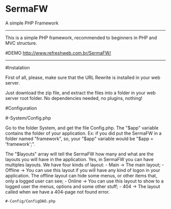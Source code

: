 # SermaFW
A simple PHP Framework

--------------------------------------------------------------------------------

This is a simple PHP framework, recommended to beginners in PHP and MVC structure.

#DEMO
  http://www.refreshweb.com.br/SermaFW/

---------------------------------------------------------------------------------

#Instalation

  First of all, please, make sure that the URL Rewrite is installed in your web server.

  Just download the zip file, and extract the files into a folder in your web server root folder. No dependencies needed, no plugins, nothing!
  
#Configuration

  #-System/Config.php

  Go to the folder System, and get the file Config.php. 
  The "$app" variable contains the folder of your application. Ex: if you did put the SermaFW in a folder named "framework", so, your "$app" variable would be "$app = 'framework';".
  
  The "$layouts" array will tell the SermaFW how many and what are the layouts you will have in the application. Yes, in SermaFW you can have multiples layouts.
  We have four kinds of layout:
    - Main    -> The main layout;
    - Offline -> You can use this layout if you will have any kind of logon in your application. The offline layout can hide some menus, or other items that, only a logged user can see;
    - Online  -> You can use this layout to show to a logged user the menus, options and some other stuff;
    - 404     -> The layout called when we have a 404-page not found error.
    
    #-Config/ConfigDAO.php
    
    
